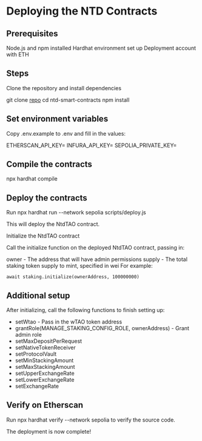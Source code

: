 # Deploying the NTD Contracts

## Prerequisites
Node.js and npm installed
Hardhat environment set up
Deployment account with ETH

## Steps
Clone the repository and install dependencies

git clone [repo](https://github.com/neuraltensordynamics/ntd-smart-contracts)
cd ntd-smart-contracts
npm install



## Set environment variables
Copy .env.example to .env and fill in the values:

ETHERSCAN_API_KEY=
INFURA_API_KEY=
SEPOLIA_PRIVATE_KEY=



## Compile the contracts
npx hardhat compile



## Deploy the contracts
Run npx hardhat run --network sepolia scripts/deploy.js

This will deploy the NtdTAO contract.

Initialize the NtdTAO contract

Call the initialize function on the deployed NtdTAO contract, passing in:

owner - The address that will have admin permissions
supply - The total staking token supply to mint, specified in wei
For example:

`await staking.initialize(ownerAddress, 100000000)`



## Additional setup

After initializing, call the following functions to finish setting up:

- setWtao - Pass in the wTAO token address
- grantRole(MANAGE_STAKING_CONFIG_ROLE, ownerAddress) - Grant admin role
- setMaxDepositPerRequest
- setNativeTokenReceiver
- setProtocolVault
- setMinStackingAmount
- setMaxStackingAmount
- setUpperExchangeRate
- setLowerExchangeRate
- setExchangeRate


## Verify on Etherscan
Run npx hardhat verify --network sepolia <contractAddress> to verify the source code.

The deployment is now complete!